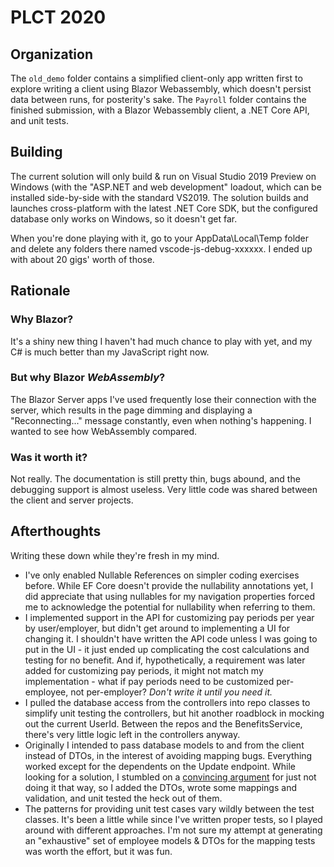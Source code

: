 # PLCT 2020

## Organization
The `old_demo` folder contains a simplified client-only app written first to explore writing a 
client using Blazor Webassembly, which doesn't persist data between runs, for posterity's sake.
The `Payroll` folder contains the finished submission, with a Blazor Webassembly client, a .NET Core
API, and unit tests.

## Building
The current solution will only build & run on Visual Studio 2019 Preview on Windows (with the "ASP.NET 
and web development" loadout, which can be installed side-by-side with the standard VS2019. The solution
builds and launches cross-platform with the latest .NET Core SDK, but the configured database only works on
Windows, so it doesn't get far.

When you're done playing with it, go to your AppData\Local\Temp folder and delete any folders there named vscode-js-debug-xxxxxx.
I ended up with about 20 gigs' worth of those.

## Rationale
### Why Blazor?
It's a shiny new thing I haven't had much chance to play with yet, and my C# is much better 
than my JavaScript right now.
### But why Blazor _WebAssembly_?
The Blazor Server apps I've used frequently lose their connection with the server, which results
in the page dimming and displaying a "Reconnecting..." message constantly, even when nothing's happening.
I wanted to see how WebAssembly compared.
### Was it worth it?
Not really. The documentation is still pretty thin, bugs abound, and the debugging support is almost useless. 
Very little code was shared between the client and server projects.

## Afterthoughts
Writing these down while they're fresh in my mind.
* I've only enabled Nullable References on simpler coding exercises before. While EF Core doesn't
provide the nullability annotations yet, I did appreciate that using nullables for my navigation
properties forced me to acknowledge the potential for nullability when referring to them.
* I implemented support in the API for customizing pay periods per year by user/employer, but didn't
get around to implementing a UI for changing it. I shouldn't have written the API code unless I was
going to put in the UI - it just ended up complicating the cost calculations and testing for no
benefit. And if, hypothetically, a requirement was later added for customizing pay periods, it might
not match my implementation - what if pay periods need to be customized per-employee, not per-employer?
_Don't write it until you need it._
* I pulled the database access from the controllers into repo classes to simplify unit testing the
controllers, but hit another roadblock in mocking out the current UserId. Between the repos and the
BenefitsService, there's very little logic left in the controllers anyway.
* Originally I intended to pass database models to and from the client instead of DTOs, in the interest
of avoiding mapping bugs. Everything worked except for the dependents on the Update endpoint. 
While looking for a solution, I stumbled on a [convincing argument](https://stackoverflow.com/questions/55110021/ef-core-removing-a-related-entity-from-collection-navigation-property-does-not)
for just not doing it that way, so I added the DTOs, wrote some mappings and validation, and unit
tested the heck out of them.
* The patterns for providing unit test cases vary wildly between the test classes. It's been a little
while since I've written proper tests, so I played around with different approaches. I'm not sure
my attempt at generating an "exhaustive" set of employee models & DTOs for the mapping tests was
worth the effort, but it was fun.
